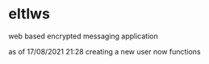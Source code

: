 # eltlws
web based encrypted messaging application

as of 17/08/2021 21:28 creating a new user now functions
